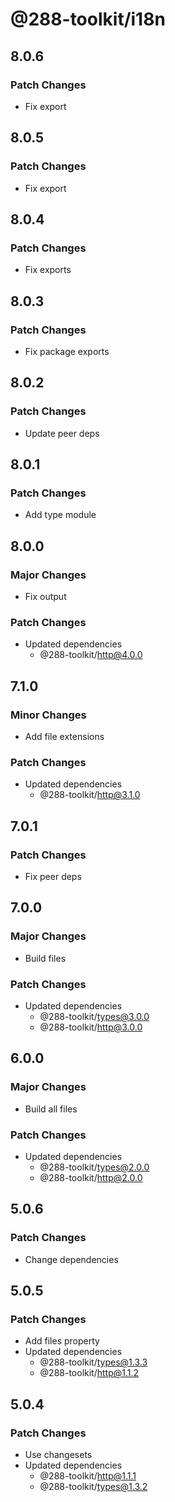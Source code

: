 # @288-toolkit/i18n

## 8.0.6

### Patch Changes

- Fix export

## 8.0.5

### Patch Changes

- Fix export

## 8.0.4

### Patch Changes

- Fix exports

## 8.0.3

### Patch Changes

- Fix package exports

## 8.0.2

### Patch Changes

- Update peer deps

## 8.0.1

### Patch Changes

- Add type module

## 8.0.0

### Major Changes

- Fix output

### Patch Changes

- Updated dependencies
  - @288-toolkit/http@4.0.0

## 7.1.0

### Minor Changes

- Add file extensions

### Patch Changes

- Updated dependencies
  - @288-toolkit/http@3.1.0

## 7.0.1

### Patch Changes

- Fix peer deps

## 7.0.0

### Major Changes

- Build files

### Patch Changes

- Updated dependencies
  - @288-toolkit/types@3.0.0
  - @288-toolkit/http@3.0.0

## 6.0.0

### Major Changes

- Build all files

### Patch Changes

- Updated dependencies
  - @288-toolkit/types@2.0.0
  - @288-toolkit/http@2.0.0

## 5.0.6

### Patch Changes

- Change dependencies

## 5.0.5

### Patch Changes

- Add files property
- Updated dependencies
  - @288-toolkit/types@1.3.3
  - @288-toolkit/http@1.1.2

## 5.0.4

### Patch Changes

- Use changesets
- Updated dependencies
  - @288-toolkit/http@1.1.1
  - @288-toolkit/types@1.3.2
